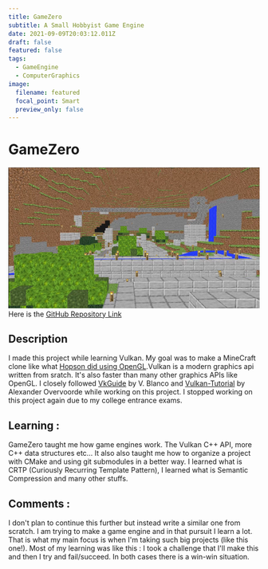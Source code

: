 ```yaml
---
title: GameZero
subtitle: A Small Hobbyist Game Engine
date: 2021-09-09T20:03:12.011Z
draft: false
featured: false
tags:
  - GameEngine
  - ComputerGraphics
image:
  filename: featured
  focal_point: Smart
  preview_only: false
---
```

# GameZero

![](preview.png)
Here is the [GitHub Repository Link](https://github.com/brightprogrammer/GameZero)

## Description

I made this project while learning Vulkan. My goal was to make a MineCraft clone like what [Hopson did using OpenGL](https://www.youtube.com/watch?v=Xq3isov6mZ8).Vulkan is a modern graphics api written from sratch. It's also faster than many other graphics APIs like OpenGL. I closely followed [VkGuide](https://vkguide.dev) by V. Blanco and [Vulkan-Tutorial](https://vulkan-tutorial.com) by Alexander Overvoorde while working on this project. I stopped working on this project again due to my college entrance exams.

## Learning :

GameZero taught me how game engines work. The Vulkan C++ API, more C++ data structures etc… It also also taught me how to organize a project with CMake and using git submodules in a better way. I learned what is CRTP (Curiously Recurring Template Pattern), I learned what is Semantic Compression and many other stuffs.

## Comments :

I don't plan to continue this further but instead write a similar one from scratch. I am trying to make a game engine and in that pursuit I learn a lot. That is what my main focus is when I'm taking such big projects (like this one!). Most of my learning was like this : I took a challenge that I'll make this and then I try and fail/succeed. In both cases there is a win-win situation.